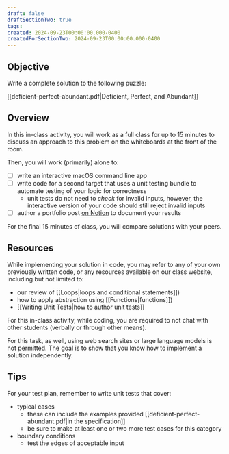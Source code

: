 ```yaml
---
draft: false
draftSectionTwo: true
tags: 
created: 2024-09-23T00:00:00.000-0400
createdForSectionTwo: 2024-09-23T00:00:00.000-0400
---
```


## Objective

Write a complete solution to the following puzzle:

[[deficient-perfect-abundant.pdf|Deficient, Perfect, and Abundant]]

## Overview

In this in-class activity, you will work as a full class for up to 15 minutes to discuss an approach to this problem on the whiteboards at the front of the room.

Then, you will work (primarily) alone to:

- [ ] write an interactive macOS command line app
- [ ] write code for a second target that uses a unit testing bundle to automate testing of your logic for correctness
	- unit tests do not need to *check* for invalid inputs, however, the interactive version of your code should still reject invalid inputs
- [ ] author a portfolio post [on Notion](https://notion.so) to document your results

For the final 15 minutes of class, you will compare solutions with your peers.

## Resources

While implementing your solution in code, you may refer to any of your own previously written code, or any resources available on our class website, including but not limited to:

- our review of [[Loops|loops and conditional statements]])
- how to apply abstraction using [[Functions|functions]])
- [[Writing Unit Tests|how to author unit tests]]

For this in-class activity, while coding, you are required to not chat with other students (verbally or through other means).

For this task, as well, using web search sites or large language models is not permitted. The goal is to show that you know how to implement a solution independently.

## Tips

For your test plan, remember to write unit tests that cover:

- typical cases
	- these can include the examples provided [[deficient-perfect-abundant.pdf|in the specification]]
	- be sure to make at least one or two more test cases for this category
- boundary conditions
	- test the edges of acceptable input